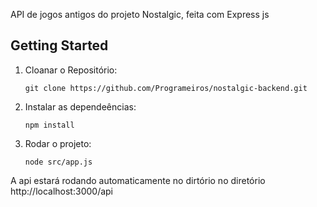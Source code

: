 API de jogos antigos do projeto Nostalgic, feita com Express js

## Getting Started

1.  Cloanar o Repositório:

        git clone https://github.com/Programeiros/nostalgic-backend.git

2.  Instalar as dependeências:

        npm install

3.  Rodar o projeto:

        node src/app.js

A api estará rodando automaticamente no dirtório no diretório http://localhost:3000/api

